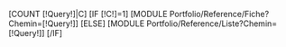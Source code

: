[COUNT [!Query!]|C]
[IF [!C!]=1]
	[MODULE Portfolio/Reference/Fiche?Chemin=[!Query!]]	
[ELSE]
	[MODULE Portfolio/Reference/Liste?Chemin=[!Query!]]
[/IF]